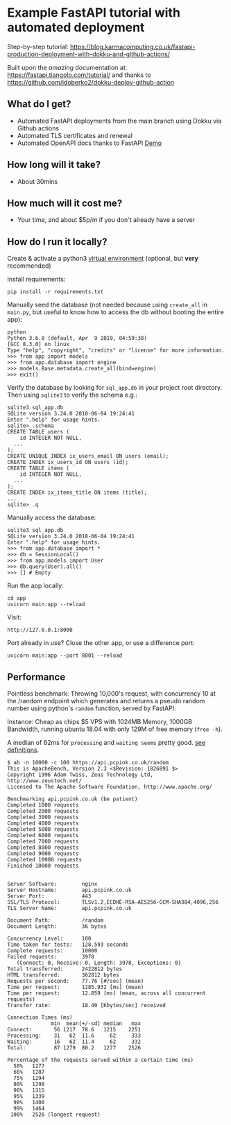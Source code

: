 # Example FastAPI tutorial with automated deployment

Step-by-step tutorial: https://blog.karmacomputing.co.uk/fastapi-production-deployment-with-dokku-and-github-actions/

Built upon the *amazing* documentation at: https://fastapi.tiangolo.com/tutorial/
and thanks to https://github.com/idoberko2/dokku-deploy-github-action

## What do I get?

- Automated FastAPI deployments from the main branch using Dokku via Github actions
- Automated TLS certificates and renewal
- Automated OpenAPI docs thanks to FastAPI [Demo](https://api.pcpink.co.uk/docs)

## How long will it take?

- About 30mins

## How much will it cost me?

- Your time, and about $5p/m if you don't already have a server

## How do I run it locally?

Create & activate a python3 [virtual environment](https://docs.python.org/3/tutorial/venv.html) (optional, but **very** recommended)

Install requirements:

```
pip install -r requirements.txt
```

Manually seed the database (not needed because using `create_all` in `main.py`, but useful to know how to access the db without 
booting the entire app):

```
python
Python 3.6.8 (default, Apr  9 2019, 04:59:38) 
[GCC 8.3.0] on linux
Type "help", "copyright", "credits" or "license" for more information.
>>> from app import models
>>> from app.database import engine
>>> models.Base.metadata.create_all(bind=engine)
>>> exit()
```

Verify the database by looking for `sql_app.db` in your project root directory. Then using `sqlite3` to verify the schema e.g.:

```
sqlite3 sql_app.db
SQLite version 3.24.0 2018-06-04 19:24:41
Enter ".help" for usage hints.
sqlite> .schema
CREATE TABLE users (
	id INTEGER NOT NULL, 
  ...
);
CREATE UNIQUE INDEX ix_users_email ON users (email);
CREATE INDEX ix_users_id ON users (id);
CREATE TABLE items (
	id INTEGER NOT NULL, 
  ...
);
CREATE INDEX ix_items_title ON items (title);
...
sqlite> .q
```

Manually access the database:

```
sqlite3 sql_app.db
SQLite version 3.24.0 2018-06-04 19:24:41
Enter ".help" for usage hints.
>>> from app.database import *
>>> db = SessionLocal()
>>> from app.models import User
>>> db.query(User).all()
>>> [] # Empty
```

Run the app locally:

```
cd app
uvicorn main:app --reload
```

Visit: 

```
http://127.0.0.1:8000
```

Port already in use? Close the other app, or use a difference port:

```
uvicorn main:app --port 8001 --reload 
```

## Performance

Pointless benchmark: Throwing 10,000's request, with concurrency 10 at
the /random endpoint which generates and returns a pseudo random number using
python's `random` function, served by FastAPI.

Instance: Cheap as chips $5 VPS with 1024MB Memory, 1000GB Bandwidth, running 
ubuntu 18.04 with only 129M of free memory (`free -h`).

A median of 62ms for `processing` and `waiting seems` pretty good. [see definitions](https://stackoverflow.com/questions/2820306/definition-of-connect-processing-waiting-in-apache-bench).

```
$ ab -n 10000 -c 100 https://api.pcpink.co.uk/random
This is ApacheBench, Version 2.3 <$Revision: 1826891 $>
Copyright 1996 Adam Twiss, Zeus Technology Ltd, http://www.zeustech.net/
Licensed to The Apache Software Foundation, http://www.apache.org/

Benchmarking api.pcpink.co.uk (be patient)
Completed 1000 requests
Completed 2000 requests
Completed 3000 requests
Completed 4000 requests
Completed 5000 requests
Completed 6000 requests
Completed 7000 requests
Completed 8000 requests
Completed 9000 requests
Completed 10000 requests
Finished 10000 requests


Server Software:        nginx
Server Hostname:        api.pcpink.co.uk
Server Port:            443
SSL/TLS Protocol:       TLSv1.2,ECDHE-RSA-AES256-GCM-SHA384,4096,256
TLS Server Name:        api.pcpink.co.uk

Document Path:          /random
Document Length:        36 bytes

Concurrency Level:      100
Time taken for tests:   128.593 seconds
Complete requests:      10000
Failed requests:        3978
   (Connect: 0, Receive: 0, Length: 3978, Exceptions: 0)
Total transferred:      2422812 bytes
HTML transferred:       362812 bytes
Requests per second:    77.76 [#/sec] (mean)
Time per request:       1285.932 [ms] (mean)
Time per request:       12.859 [ms] (mean, across all concurrent requests)
Transfer rate:          18.40 [Kbytes/sec] received

Connection Times (ms)
              min  mean[+/-sd] median   max
Connect:       56 1217  78.6   1215    2251
Processing:    31   62  11.6     62     333
Waiting:       16   62  11.4     62     332
Total:         87 1279  80.2   1277    2526

Percentage of the requests served within a certain time (ms)
  50%   1277
  66%   1287
  75%   1294
  80%   1298
  90%   1315
  95%   1339
  98%   1400
  99%   1464
 100%   2526 (longest request)
```
